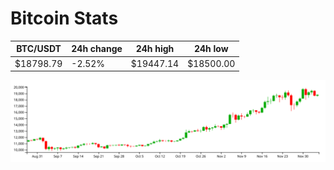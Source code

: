 # Bitcoin Stats

BTC/USDT|24h change|24h high|24h low|
|---|---|---|---|
|$18798.79|-2.52%|$19447.14|$18500.00|

<img src="./chart.svg">
